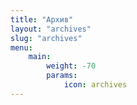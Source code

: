 ```yaml
---
title: "Архив"
layout: "archives"
slug: "archives"
menu:
    main:
        weight: -70
        params: 
            icon: archives
---
```

